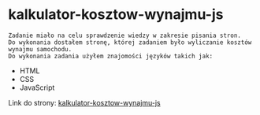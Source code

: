 # kalkulator-kosztow-wynajmu-js
 ```
 Zadanie miało na celu sprawdzenie wiedzy w zakresie pisania stron.
 Do wykonania dostałem stronę, której zadaniem było wyliczanie kosztów wynajmu samochodu.
 Do wykonania zadania użyłem znajomości języków takich jak:
 ```
 - HTML
 - CSS
 - JavaScript
 
 Link do strony: [kalkulator-kosztow-wynajmu-js](https://mateusz-trojnar.github.io/kalkulator-kosztow-wynajmu-js/)
 
